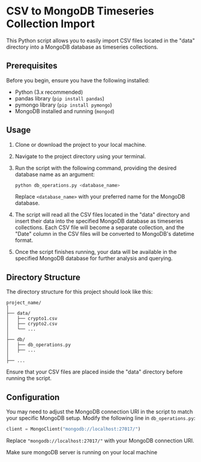 # CSV to MongoDB Timeseries Collection Import

This Python script allows you to easily import CSV files located in the "data" directory into a MongoDB database as timeseries collections. 

## Prerequisites

Before you begin, ensure you have the following installed:

- Python (3.x recommended)
- pandas library (`pip install pandas`)
- pymongo library (`pip install pymongo`)
- MongoDB installed and running (`mongod`)

## Usage

1. Clone or download the project to your local machine.

2. Navigate to the project directory using your terminal.

3. Run the script with the following command, providing the desired database name as an argument:

   ```bash
   python db_operations.py <database_name>
   ```

   Replace `<database_name>` with your preferred name for the MongoDB database.

4. The script will read all the CSV files located in the "data" directory and insert their data into the specified MongoDB database as timeseries collections. Each CSV file will become a separate collection, and the "Date" column in the CSV files will be converted to MongoDB's datetime format.

5. Once the script finishes running, your data will be available in the specified MongoDB database for further analysis and querying.

## Directory Structure

The directory structure for this project should look like this:

```
project_name/
│
├── data/
│   ├── crypto1.csv
│   ├── crypto2.csv
│   └── ...
│
├── db/
│   ├── db_operations.py
│   ├── ...
│
├── ...
```

Ensure that your CSV files are placed inside the "data" directory before running the script.

## Configuration

You may need to adjust the MongoDB connection URI in the script to match your specific MongoDB setup. Modify the following line in `db_operations.py`:

```python
client = MongoClient("mongodb://localhost:27017/")
```

Replace `"mongodb://localhost:27017/"` with your MongoDB connection URI.

Make sure mongoDB server is running on your local machine